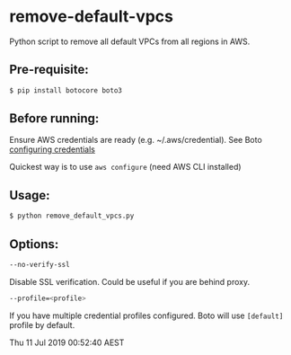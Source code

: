 # remove-default-vpcs
Python script to remove all default VPCs from all regions in AWS.

## Pre-requisite:
```sh
$ pip install botocore boto3
```

## Before running:
Ensure AWS credentials are ready (e.g. ~/.aws/credential).  See Boto [configuring credentials](http://boto3.readthedocs.io/en/latest/guide/configuration.html) 

Quickest way is to use `aws configure` (need AWS CLI installed)

## Usage:
```sh
$ python remove_default_vpcs.py
```

## Options:
```sh
--no-verify-ssl
```
Disable SSL verification.  Could be useful if you are behind proxy.

```sh
--profile=<profile>
```
If you have multiple credential profiles configured.  Boto will use `[default]` profile by default. 

Thu 11 Jul 2019 00:52:40 AEST
